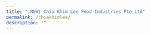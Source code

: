 ```yaml
---
title: "|NEW| Chia Khim Lee Food Industries Pte Ltd"
permalink: /chiakhimlee/
description: ""
---
```


